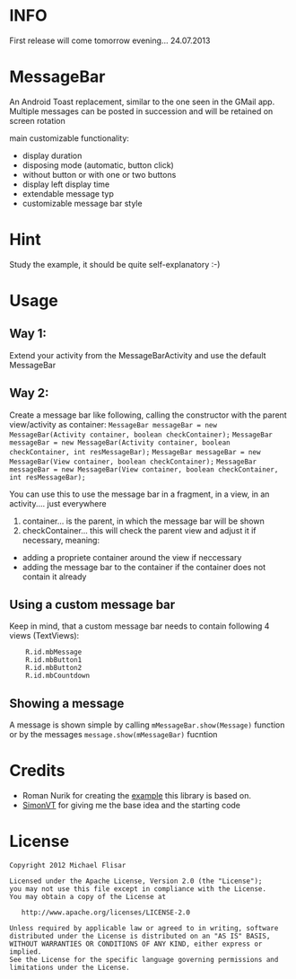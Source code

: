 INFO
=========

First release will come tomorrow evening... 24.07.2013

MessageBar
==========

An Android Toast replacement, similar to the one seen in the GMail app.
Multiple messages can be posted in succession and will be retained on screen rotation

main customizable functionality:

* display duration
* disposing mode (automatic, button click)
* without button or with one or two buttons
* display left display time
* extendable message typ
* customizable message bar style

Hint
=====

Study the example, it should be quite self-explanatory :-)


Usage
=====

Way 1:
------

Extend your activity from the MessageBarActivity and use the default MessageBar

Way 2:
------

Create a message bar like following, calling the constructor with the parent view/activity as container:
`MessageBar messageBar = new MessageBar(Activity container, boolean checkContainer);`
`MessageBar messageBar = new MessageBar(Activity container, boolean checkContainer, int resMessageBar);`
`MessageBar messageBar = new MessageBar(View container, boolean checkContainer);`
`MessageBar messageBar = new MessageBar(View container, boolean checkContainer, int resMessageBar);`

You can use this to use the message bar in a fragment, in a view, in an activity.... just everywhere

1. container... is the parent, in which the message bar will be shown
2. checkContainer... this will check the parent view and adjust it if necessary, meaning:
 * adding a propriete container around the view if neccessary
 * adding the message bar to the container if the container does not contain it already

Using a custom message bar
--------------------------

Keep in mind, that a custom message bar needs to contain following 4 views (TextViews):

        R.id.mbMessage
        R.id.mbButton1
        R.id.mbButton2
        R.id.mbCountdown

Showing a message
-----------------

A message is shown simple by calling `mMessageBar.show(Message)` function or by the messages `message.show(mMessageBar)` fucntion


Credits
=======

 * Roman Nurik for creating the [example][1] this library is based on.
 * [SimonVT][2] for giving me the base idea and the starting code


License
=======

    Copyright 2012 Michael Flisar

    Licensed under the Apache License, Version 2.0 (the "License");
    you may not use this file except in compliance with the License.
    You may obtain a copy of the License at

       http://www.apache.org/licenses/LICENSE-2.0

    Unless required by applicable law or agreed to in writing, software
    distributed under the License is distributed on an "AS IS" BASIS,
    WITHOUT WARRANTIES OR CONDITIONS OF ANY KIND, either express or implied.
    See the License for the specific language governing permissions and
    limitations under the License.




 [1]: https://code.google.com/p/romannurik-code/source/browse/#git%2Fmisc%2Fundobar
 [2]: https://github.com/SimonVT
